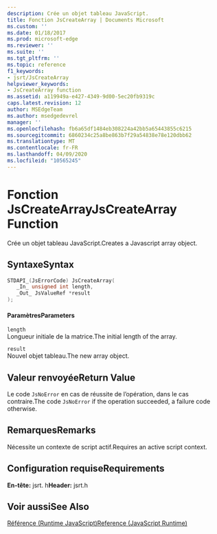 ```yaml
---
description: Crée un objet tableau JavaScript.
title: Fonction JsCreateArray | Documents Microsoft
ms.custom: ''
ms.date: 01/18/2017
ms.prod: microsoft-edge
ms.reviewer: ''
ms.suite: ''
ms.tgt_pltfrm: ''
ms.topic: reference
f1_keywords:
- jsrt/JsCreateArray
helpviewer_keywords:
- JsCreateArray function
ms.assetid: a119949a-e427-4349-9d00-5ec20fb9319c
caps.latest.revision: 12
author: MSEdgeTeam
ms.author: msedgedevrel
manager: ''
ms.openlocfilehash: fb6a65df1484eb308224a42bb5a65443855c6215
ms.sourcegitcommit: 6860234c25a8be863b7f29a54838e78e120dbb62
ms.translationtype: MT
ms.contentlocale: fr-FR
ms.lasthandoff: 04/09/2020
ms.locfileid: "10565245"
---
```

# <span data-ttu-id="c7c1f-103">Fonction JsCreateArray</span><span class="sxs-lookup"><span data-stu-id="c7c1f-103">JsCreateArray Function</span></span>
<span data-ttu-id="c7c1f-104">Crée un objet tableau JavaScript.</span><span class="sxs-lookup"><span data-stu-id="c7c1f-104">Creates a Javascript array object.</span></span>  
  
## <span data-ttu-id="c7c1f-105">Syntaxe</span><span class="sxs-lookup"><span data-stu-id="c7c1f-105">Syntax</span></span>  
  
```cpp  
STDAPI_(JsErrorCode) JsCreateArray(  
   _In_ unsigned int length,  
   _Out_ JsValueRef *result  
);  
```  
  
#### <span data-ttu-id="c7c1f-106">Paramètres</span><span class="sxs-lookup"><span data-stu-id="c7c1f-106">Parameters</span></span>  
 `length`  
 <span data-ttu-id="c7c1f-107">Longueur initiale de la matrice.</span><span class="sxs-lookup"><span data-stu-id="c7c1f-107">The initial length of the array.</span></span>  
  
 `result`  
 <span data-ttu-id="c7c1f-108">Nouvel objet tableau.</span><span class="sxs-lookup"><span data-stu-id="c7c1f-108">The new array object.</span></span>  
  
## <span data-ttu-id="c7c1f-109">Valeur renvoyée</span><span class="sxs-lookup"><span data-stu-id="c7c1f-109">Return Value</span></span>  
 <span data-ttu-id="c7c1f-110">Le code `JsNoError` en cas de réussite de l’opération, dans le cas contraire.</span><span class="sxs-lookup"><span data-stu-id="c7c1f-110">The code `JsNoError` if the operation succeeded, a failure code otherwise.</span></span>  
  
## <span data-ttu-id="c7c1f-111">Remarques</span><span class="sxs-lookup"><span data-stu-id="c7c1f-111">Remarks</span></span>  
 <span data-ttu-id="c7c1f-112">Nécessite un contexte de script actif.</span><span class="sxs-lookup"><span data-stu-id="c7c1f-112">Requires an active script context.</span></span>  
  
## <span data-ttu-id="c7c1f-113">Configuration requise</span><span class="sxs-lookup"><span data-stu-id="c7c1f-113">Requirements</span></span>  
 <span data-ttu-id="c7c1f-114">**En-tête:** jsrt. h</span><span class="sxs-lookup"><span data-stu-id="c7c1f-114">**Header:** jsrt.h</span></span>  
  
## <span data-ttu-id="c7c1f-115">Voir aussi</span><span class="sxs-lookup"><span data-stu-id="c7c1f-115">See Also</span></span>  
 [<span data-ttu-id="c7c1f-116">Référence (Runtime JavaScript)</span><span class="sxs-lookup"><span data-stu-id="c7c1f-116">Reference (JavaScript Runtime)</span></span>](../chakra-hosting/reference-javascript-runtime.md)
